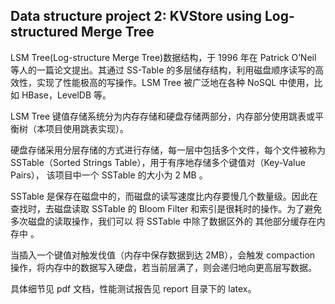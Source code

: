 ## Data structure project 2: KVStore using Log-structured Merge Tree

LSM Tree(Log-structure Merge Tree)数据结构，于 1996 年在 Patrick O’Neil 等人的一篇论文提出。其通过 SS-Table 的多层储存结构，利用磁盘顺序读写的高效性，实现了性能极高的写操作。LSM Tree 被广泛地在各种 NoSQL 中使用，比如 HBase，LevelDB 等。

LSM Tree 键值存储系统分为内存存储和硬盘存储两部分，内存部分使用跳表或平衡树（本项目使用跳表实现）。

硬盘存储采用分层存储的方式进行存储，每一层中包括多个文件，每个文件被称为 SSTable（Sorted Strings Table），用于有序地存储多个键值对（Key-Value Pairs）， 该项目中一个 SSTable 的大小为 2 MB 。

SSTable 是保存在磁盘中的，而磁盘的读写速度比内存要慢几个数量级。因此在查找时，去磁盘读取 SSTable 的 Bloom Filter 和索引是很耗时的操作。为了避免多次磁盘的读取操作，我们可以 将 SSTable 中除了数据区外的 其他部分缓存在内存中 。

当插入一个键值对触发伐值（内存中保存数据到达 2MB），会触发 compaction 操作，将内存中的数据写入硬盘，若当前层满了，则会递归地向更高层写数据。

具体细节见 pdf 文档，性能测试报告见 report 目录下的 latex。
